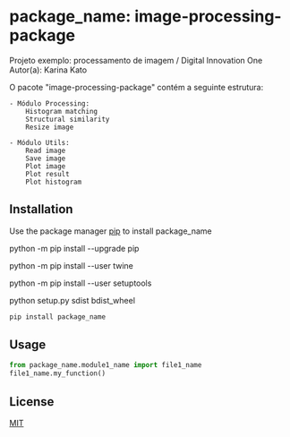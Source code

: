 # package_name: image-processing-package
 
Projeto exemplo: processamento de imagem / Digital Innovation One
Autor(a): Karina Kato

O pacote "image-processing-package" contém a seguinte estrutura:

	- Módulo Processing:
		Histogram matching
		Structural similarity
		Resize image
		
	- Módulo Utils:
		Read image
		Save image
		Plot image
		Plot result
		Plot histogram

## Installation
Use the package manager [pip](https://pip.pypa.io/en/stable/) to install package_name

python -m pip install --upgrade pip

python -m pip install --user twine

python -m pip install --user setuptools

python setup.py sdist bdist_wheel

```bash
pip install package_name
```

## Usage
```python
from package_name.module1_name import file1_name
file1_name.my_function()
```

## License
[MIT](https://choosealicense.com/licenses/mit/)
